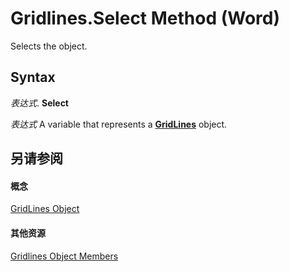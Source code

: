 
# Gridlines.Select Method (Word)

Selects the object.


## Syntax

 _表达式_. **Select**

 _表达式_ A variable that represents a **[GridLines](9dc77c2a-854f-63c0-4648-b7802fb6d9a2.md)** object.


## 另请参阅


#### 概念


[GridLines Object](9dc77c2a-854f-63c0-4648-b7802fb6d9a2.md)
#### 其他资源


[Gridlines Object Members](http://msdn.microsoft.com/library/c0f3a7bc-e65d-f734-cf68-aacbffbb8ed2%28Office.15%29.aspx)